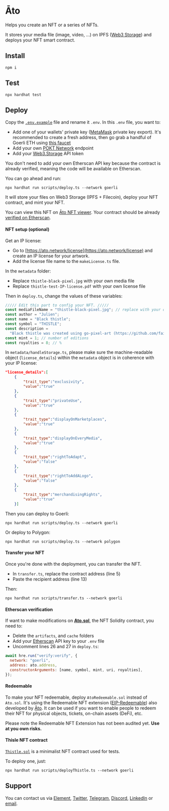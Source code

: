 # Āto

Helps you create an NFT or a series of NFTs.

It stores your media file (image, video, ...) on IPFS ([Web3 Storage](https://web3.storage/)) and deploys your NFT smart contract.

## Install

```shell
npm i
```

## Test

```shell
npx hardhat test
```

## Deploy

Copy the [`.env.example`](https://github.com/ATO-nft/ato/blob/main/.env.example) file and rename it `.env`. In this `.env` file, you want to:

- Add one of your wallets' private key ([MetaMask](https://metamask.zendesk.com/hc/en-us/articles/360015289632-How-to-export-an-account-s-private-key) private key export). It's recommended to create a fresh address, then go grab a handful of Goerli ETH using [this faucet](https://goerlifaucet.com/)
- Add your own [POKT Network](https://www.pokt.network/) endpoint
- Add your [Web3.Storage](https://web3.storage/tokens/) API token

You don't need to add your own Etherscan API key because the contract is already verified, meaning the code will be available on Etherscan.

You can go ahead and run:

```shell
npx hardhat run scripts/deploy.ts --network goerli
```

It will store your files on Web3 Storage (IPFS + Filecoin), deploy your NFT contract, and mint your NFT.

You can view this NFT on [Āto NFT viewer](https://ato.network/Goerli/0xa07be884052Eb1f7853eBF6Dc63b33Ba1fc6AA49/1). Your contract should be already [verified on Etherscan](https://goerli.etherscan.io/address/0xa07be884052Eb1f7853eBF6Dc63b33Ba1fc6AA49#code).

#### NFT setup (optional)

Get an IP license:

- Go to [https://ato.network/license](https://ato.network/license) and create an IP license for your artwork.
- Add the license file name to the `makeLicense.ts` file.

In the `metadata` folder:

- Replace `thistle-black-pixel.jpg` with your own media file
- Replace `thistle-test-IP-license.pdf` with your own license file

Then in `deploy.ts`, change the values of these variables:

```js
///// Edit this part to config your NFT. /////
const mediaFileName = "thistle-black-pixel.jpg"; // replace with your own media file name
const author = "Julien";
const name = "Black thistle";
const symbol = "THISTLE";
const description =
  "Black thistle was created using go-pixel-art (https://github.com/fairhive-labs/go-pixelart).";
const mint = 1; // number of editions
const royalties = 8; // %
```

In `metadata/handleStorage.ts`, please make sure the machine-readable object (`license_details`) within the `metadata` object is in coherence with your IP license:

```json
"license_details":[
    {
        "trait_type":"exclusivity",
        "value":"true"
    },
    {
        "trait_type":"privateUse",
        "value":"true"
    },
    {
        "trait_type":"displayOnMarketplaces",
        "value":"true"
    },
    {
        "trait_type":"displayOnEveryMedia",
        "value":"true"
    },
    {
        "trait_type":"rightToAdapt",
        "value":"false"
    },
    {
        "trait_type":"rightToAddALogo",
        "value":"false"
    },
    {
        "trait_type":"merchandisingRights",
        "value":"true"
    }]
```

Then you can deploy to Goerli:

```shell
npx hardhat run scripts/deploy.ts --network goerli
```

Or deploy to Polygon:

```shell
npx hardhat run scripts/deploy.ts --network polygon
```

#### Transfer your NFT

Once you're done with the deployment, you can transfer the NFT.

- In `transfer.ts`, replace the contract address (line 5)
- Paste the recipient address (line 13)

Then:

```shell
npx hardhat run scripts/transfer.ts --network goerli
```

#### Etherscan verification

If want to make modifications on **[Ato.sol](https://github.com/ATO-nft/ato/blob/main/contracts/Ato.sol)**, the NFT Solidity contract, you need to:

- Delete the `artifacts`, and `cache` folders
- Add your [Etherscan](https://etherscan.io/) API key to your `.env` file
- Uncomment lines 26 and 27 in `deploy.ts`:

```js
await hre.run("verify:verify", {
  network: "goerli",
  address: ato.address,
  constructorArguments: [name, symbol, mint, uri, royalties],
});
```

#### Redeemable

To make your NFT redeemable, deploy `AtoRedeemable.sol` instead of `Ato.sol`. It's using the Redeemable NFT extension ([EIP-Redeemable](https://github.com/ATO-nft/redeemable/blob/main/eip-draft_redeemable.md)) also developed by [Āto](https://github.com/ATO-nft). It can be used if you want to enable people to redeem their NFT for physical objects, tickets, on-chain assets (DeFi), etc.

Please note the Redeemable NFT Extension has not been audited yet. **Use at you own risks.**

#### Thisle NFT contract

[`Thistle.sol`](https://github.com/ATO-nft/ato/blob/main/contracts/Thistle.sol) is a minimalist NFT contract used for tests.

To deploy one, just:

```shell
npx hardhat run scripts/deployThistle.ts --network goerli
```

## Support

You can contact us via [Element](https://matrix.to/#/@julienbrg:matrix.org), [Twitter](https://twitter.com/julienbrg), [Telegram](https://t.me/julienbrg), [Discord](https://discord.gg/xw9dCeQ94Y), [LinkedIn](https://www.linkedin.com/in/julienberanger/) or [email](mailto:julien@ato.network).
